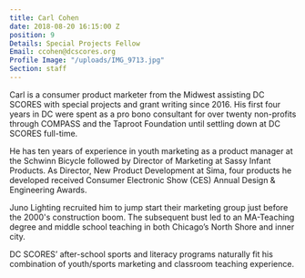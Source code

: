 ```yaml
---
title: Carl Cohen
date: 2018-08-20 16:15:00 Z
position: 9
Details: Special Projects Fellow
Email: ccohen@dcscores.org
Profile Image: "/uploads/IMG_9713.jpg"
Section: staff
---
```


Carl is a consumer product marketer from the Midwest assisting DC SCORES with special projects and grant writing since 2016. His first four years in DC were spent as a pro bono consultant for over twenty non-profits through COMPASS and the Taproot Foundation until settling down at DC SCORES full-time.

He has ten years of experience in youth marketing as a product manager at the Schwinn Bicycle followed by Director of Marketing at Sassy Infant Products. As Director, New Product Development at Sima, four products he developed received Consumer Electronic Show (CES) Annual Design & Engineering Awards.

Juno Lighting recruited him to jump start their marketing group just before the 2000's construction boom. The subsequent bust led to an MA-Teaching degree and middle school teaching in both Chicago’s North Shore and inner city.

DC SCORES’ after-school sports and literacy programs naturally fit his combination of youth/sports marketing and classroom teaching experience.